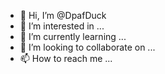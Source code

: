 - 👋 Hi, I’m @DpafDuck
- 👀 I’m interested in ...
- 🌱 I’m currently learning ...
- 💞️ I’m looking to collaborate on ...
- 📫 How to reach me ...

<!---
DpafDuck/DpafDuck is a ✨ special ✨ repository because its `README.md` (this file) appears on your GitHub profile.
You can click the Preview link to take a look at your changes.
--->
